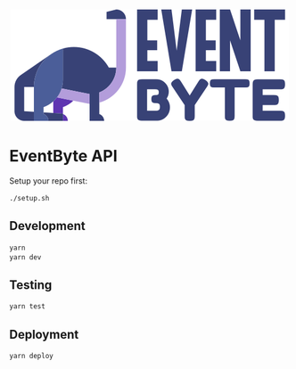 <div style="text-align: center;">
  <a href="https://event.impactbyte.com">
    <h1>
      <img src="./assets/eventbyte.png" alt="EventByte Logo">
    </h1>
  </a>
</div>

# EventByte API

Setup your repo first:

```sh
./setup.sh
```

## Development

```sh
yarn
yarn dev
```

## Testing

```sh
yarn test
```

## Deployment

```sh
yarn deploy
```
